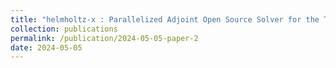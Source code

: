 ```yaml
---
title: "helmholtz-x : Parallelized Adjoint Open Source Solver for the Thermoacoustic Helmholtz Equation (submitted)"
collection: publications
permalink: /publication/2024-05-05-paper-2
date: 2024-05-05
---
```

